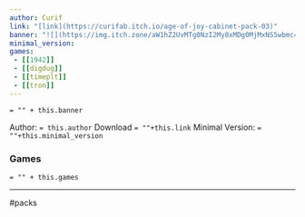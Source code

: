 ```yaml
---
author: Curif
link: "[link](https://curifab.itch.io/age-of-joy-cabinet-pack-03)"
banner: "![](https://img.itch.zone/aW1hZ2UvMTg0NzI2My8xMDg0MjMxNS5wbmc=/347x500/SzFRDV.png)"
minimal_version:
games:
 - [[1942]]
 - [[digdug]]
 - [[timeplt]]
 - [[tron]]
---
```

`= "" + this.banner`

Author: `= this.author`
Download `= ""+this.link`
Minimal Version: `= ""+this.minimal_version`

### Games

`= "" + this.games`

---
#packs




